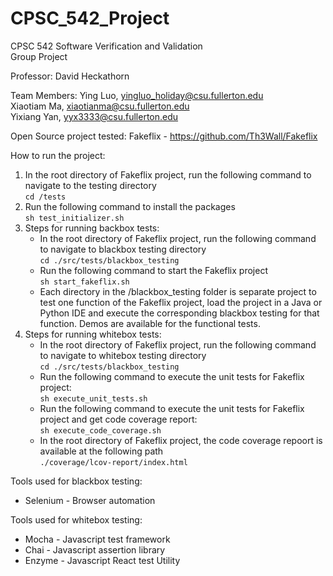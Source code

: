 # CPSC_542_Project

CPSC 542 Software Verification and Validation <br>
Group Project

Professor: David Heckathorn

Team Members:
Ying Luo,    yingluo_holiday@csu.fullerton.edu <br>
Xiaotiam Ma, xiaotianma@csu.fullerton.edu <br>
Yixiang Yan, yyx3333@csu.fullerton.edu <br>

Open Source project tested: 
Fakeflix - https://github.com/Th3Wall/Fakeflix

How to run the project:
1.  In the root directory of Fakeflix project, run the following command to navigate to the testing directory <br>
    ```cd /tests``` <br>
2.  Run the following command to install the packages <br>
    ```sh test_initializer.sh```
3.  Steps for running backbox tests: <br>
    * In the root directory of Fakeflix project, run the following command to navigate to blackbox testing directory <br>
    ```cd ./src/tests/blackbox_testing``` <br>
    * Run the following command to start the Fakeflix project <br>
    ```sh start_fakeflix.sh``` <br>
    * Each directory in the /blackbox_testing folder is separate project to test one function of the Fakeflix project, load the project in a Java or Python IDE and execute the corresponding blackbox testing for that function. Demos are available for the functional tests. <br>
3.  Steps for running whitebox tests: <br>
    * In the root directory of Fakeflix project, run the following command to navigate to  whitebox testing directory <br>
    ```cd ./src/tests/blackbox_testing``` <br>
    * Run the following command to execute the unit tests for Fakeflix project: <br>
    ```sh execute_unit_tests.sh``` <br>
    * Run the following command to execute the unit tests for Fakeflix project and get code    coverage report: <br>
    ```sh execute_code_coverage.sh``` <br>
    * In the root directory of Fakeflix project, the code coverage repoort is available at the following path <br>
    ```./coverage/lcov-report/index.html```

Tools used for blackbox testing:
* Selenium - Browser automation

Tools used for whitebox testing:
* Mocha  - Javascript test framework
* Chai   - Javascript assertion library
* Enzyme - Javascript React test Utility